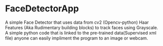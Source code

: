 # FaceDetectorApp
A simple Face Detector that uses data from cv2 (Opencv-python) Haar Features (Aka Rudimentary building blocks) to track faces using Grayscale. A simple python code that is linked to the pre-trained data(Supervised xml file) anyone can easily impliment the program to an image or webcam.

